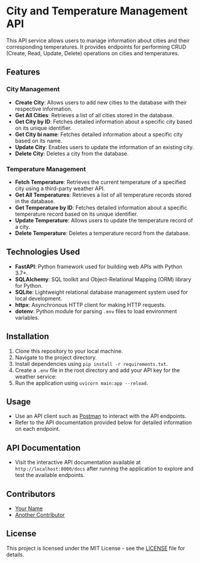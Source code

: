 # City and Temperature Management API

This API service allows users to manage information about cities and their corresponding temperatures. It provides endpoints for performing CRUD (Create, Read, Update, Delete) operations on cities and temperatures.

## Features

### City Management
- **Create City**: Allows users to add new cities to the database with their respective information.
- **Get All Cities**: Retrieves a list of all cities stored in the database.
- **Get City by ID**: Fetches detailed information about a specific city based on its unique identifier.
- **Get City bi name**: Fetches detailed information about a specific city based on its name.
- **Update City**: Enables users to update the information of an existing city.
- **Delete City**: Deletes a city from the database.

### Temperature Management
- **Fetch Temperature**: Retrieves the current temperature of a specified city using a third-party weather API.
- **Get All Temperatures**: Retrieves a list of all temperature records stored in the database.
- **Get Temperature by ID**: Fetches detailed information about a specific temperature record based on its unique identifier.
- **Update Temperature**: Allows users to update the temperature record of a city.
- **Delete Temperature**: Deletes a temperature record from the database.

## Technologies Used
- **FastAPI**: Python framework used for building web APIs with Python 3.7+.
- **SQLAlchemy**: SQL toolkit and Object-Relational Mapping (ORM) library for Python.
- **SQLite**: Lightweight relational database management system used for local development.
- **httpx**: Asynchronous HTTP client for making HTTP requests.
- **dotenv**: Python module for parsing `.env` files to load environment variables.

## Installation
1. Clone this repository to your local machine.
2. Navigate to the project directory.
3. Install dependencies using `pip install -r requirements.txt`.
4. Create a `.env` file in the root directory and add your API key for the weather service:
5. Run the application using `uvicorn main:app --reload`.

## Usage
- Use an API client such as [Postman](https://www.postman.com/) to interact with the API endpoints.
- Refer to the API documentation provided below for detailed information on each endpoint.

## API Documentation
- Visit the interactive API documentation available at `http://localhost:8000/docs` after running the application to explore and test the available endpoints.

## Contributors
- [Your Name](https://github.com/your_username)
- [Another Contributor](https://github.com/another_username)

## License
This project is licensed under the MIT License - see the [LICENSE](LICENSE) file for details.